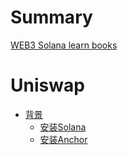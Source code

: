 # Summary

[WEB3 Solana learn books](README.md)

# Uniswap
- [背景]()
  - [安装Solana](introduction/0_dev_environment.md)
  - [安装Anchor](introduction/1_anchor_basic_order.md)
